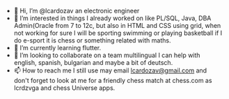 - 👋 Hi, I’m @lcardozav an  electronic engineer 
- 👀 I’m interested in things I already worked on like PL/SQL, Java, DBA Admin(Oracle from 7 to 12c, but also in HTML and CSS using grid, when not working for sure I will be sporting swimming or playing basketball if I do e-sport it is  chess or something related with maths. 
- 🌱 I’m currently learning flutter. 
- 💞️ I’m looking to collaborate on a team multilingual I can help with english, spanish, bulgarian and maybe a bit of deutsch.
- 📫 How to reach me I still use may email lcardozav@gmail.com  and don't forget to look at me for a friendly chess match at chess.com as lcrdzvga and chess Universe apps.

<!---
lcardozav/lcardozav is a ✨ special ✨ repository because its `README.md` (this file) appears on your GitHub profile.
You can click the Preview link to take a look at your changes.
--->
